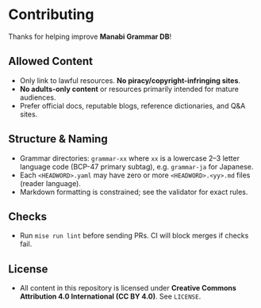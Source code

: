 # Contributing

Thanks for helping improve **Manabi Grammar DB**!

## Allowed Content
- Only link to lawful resources. **No piracy/copyright-infringing sites**.
- **No adults-only content** or resources primarily intended for mature audiences.
- Prefer official docs, reputable blogs, reference dictionaries, and Q&A sites.

## Structure & Naming
- Grammar directories: `grammar-xx` where `xx` is a lowercase 2–3 letter language code (BCP-47 primary subtag), e.g. `grammar-ja` for Japanese.
- Each `<HEADWORD>.yaml` may have zero or more `<HEADWORD>.<yy>.md` files (reader language).
- Markdown formatting is constrained; see the validator for exact rules.

## Checks
- Run `mise run lint` before sending PRs. CI will block merges if checks fail.

## License
- All content in this repository is licensed under **Creative Commons Attribution 4.0 International (CC BY 4.0)**. See `LICENSE`.
